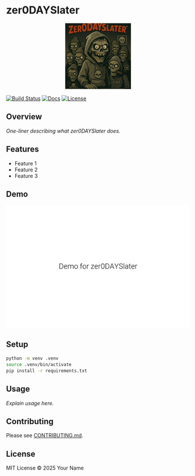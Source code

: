 # zer0DAYSlater

<p align="center">
  <img src=zer0DAYSlater_logo.png alt=zer0DAYSlater Logo width=180 />  
</p>

[![Build Status](https://github.com/GnomeMan4201/zer0DAYSlater/actions/workflows/python-ci.yml/badge.svg)](https://github.com/GnomeMan4201/zer0DAYSlater/actions/workflows/python-ci.yml)
[![Docs](https://github.com/GnomeMan4201/zer0DAYSlater/actions/workflows/docs.yml/badge.svg)](https://github.com/GnomeMan4201/zer0DAYSlater/actions/workflows/docs.yml)
[![License](https://img.shields.io/badge/license-MIT-blue.svg)](LICENSE)

## Overview

*One-liner describing what zer0DAYSlater does.*

## Features

- Feature 1
- Feature 2
- Feature 3

## Demo

<p align=center><img src=demo.gif alt=Demo of zer0DAYSlater width=600 /></p>

## Setup

```bash
python -m venv .venv
source .venv/bin/activate
pip install -r requirements.txt
```

## Usage

*Explain usage here.*

## Contributing

Please see [CONTRIBUTING.md](CONTRIBUTING.md).

## License

MIT License © 2025 Your Name

